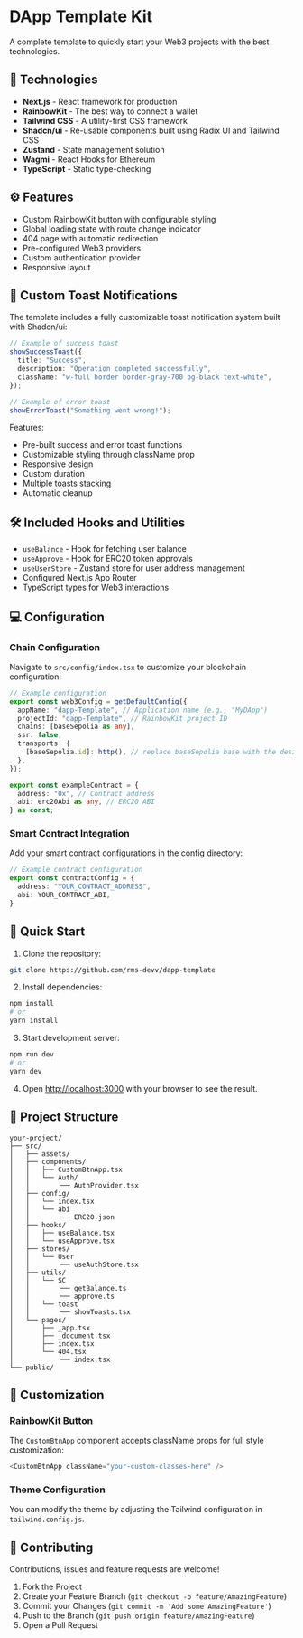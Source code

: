 # DApp Template Kit

A complete template to quickly start your Web3 projects with the best technologies.

## 🚀 Technologies

- **Next.js** - React framework for production
- **RainbowKit** - The best way to connect a wallet
- **Tailwind CSS** - A utility-first CSS framework
- **Shadcn/ui** - Re-usable components built using Radix UI and Tailwind CSS
- **Zustand** - State management solution
- **Wagmi** - React Hooks for Ethereum
- **TypeScript** - Static type-checking

## ⚙️ Features

- Custom RainbowKit button with configurable styling
- Global loading state with route change indicator
- 404 page with automatic redirection
- Pre-configured Web3 providers
- Custom authentication provider
- Responsive layout

## 🔔 Custom Toast Notifications

The template includes a fully customizable toast notification system built with Shadcn/ui:

```typescript
// Example of success toast
showSuccessToast({
  title: "Success",
  description: "Operation completed successfully",
  className: "w-full border border-gray-700 bg-black text-white",
});

// Example of error toast
showErrorToast("Something went wrong!");
```

Features:
- Pre-built success and error toast functions
- Customizable styling through className prop
- Responsive design
- Custom duration
- Multiple toasts stacking
- Automatic cleanup

## 🛠 Included Hooks and Utilities

- `useBalance` - Hook for fetching user balance
- `useApprove` - Hook for ERC20 token approvals
- `useUserStore` - Zustand store for user address management
- Configured Next.js App Router
- TypeScript types for Web3 interactions

## 💻 Configuration

### Chain Configuration
Navigate to `src/config/index.tsx` to customize your blockchain configuration:
```typescript
// Example configuration
export const web3Config = getDefaultConfig({
  appName: "dapp-Template", // Application name (e.g., "MyDApp")
  projectId: "dapp-Template", // RainbowKit project ID
  chains: [baseSepolia as any],
  ssr: false,
  transports: {
    [baseSepolia.id]: http(), // replace baseSepolia base with the desired chain
  },
});

export const exampleContract = {
  address: "0x", // Contract address
  abi: erc20Abi as any, // ERC20 ABI
} as const;
```

### Smart Contract Integration
Add your smart contract configurations in the config directory:
```typescript
// Example contract configuration
export const contractConfig = {
  address: "YOUR_CONTRACT_ADDRESS",
  abi: YOUR_CONTRACT_ABI,
}
```

## 🚦 Quick Start

1. Clone the repository:
```bash
git clone https://github.com/rms-devv/dapp-template
```

2. Install dependencies:
```bash
npm install
# or
yarn install
```

3. Start development server:
```bash
npm run dev
# or
yarn dev
```

4. Open [http://localhost:3000](http://localhost:3000) with your browser to see the result.

## 📁 Project Structure

```
your-project/
├── src/
│   ├── assets/
│   ├── components/
│   │   ├── CustomBtnApp.tsx
│   │   └── Auth/
│   │       └── AuthProvider.tsx
│   ├── config/
│   │   └── index.tsx
│   │   └── abi
│   │       └── ERC20.json
│   ├── hooks/
│   │   ├── useBalance.tsx
│   │   └── useApprove.tsx
│   ├── stores/
│   │   └── User
│   │       └── useAuthStore.tsx
│   ├── utils/
│   │   └── SC
│   │       └── getBalance.ts
│   │       └── approve.ts
│   │   └── toast
│   │       └── showToasts.tsx
│   └── pages/
│       ├── _app.tsx
│       ├── _document.tsx
│       ├── index.tsx
│       └── 404.tsx
│           └── index.tsx
└── public/
```

## 🔧 Customization

### RainbowKit Button
The `CustomBtnApp` component accepts className props for full style customization:
```typescript
<CustomBtnApp className="your-custom-classes-here" />
```

### Theme Configuration
You can modify the theme by adjusting the Tailwind configuration in `tailwind.config.js`.

## 🤝 Contributing

Contributions, issues and feature requests are welcome!

1. Fork the Project
2. Create your Feature Branch (`git checkout -b feature/AmazingFeature`)
3. Commit your Changes (`git commit -m 'Add some AmazingFeature'`)
4. Push to the Branch (`git push origin feature/AmazingFeature`)
5. Open a Pull Request